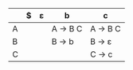 | | $ | ε | b | c | 
| --- | --- | --- | --- | --- |
| A |  |  | A -> B C  | A -> B C  | 
| B |  |  | B -> b  | B -> ε  | 
| C |  |  |  | C -> c  |

